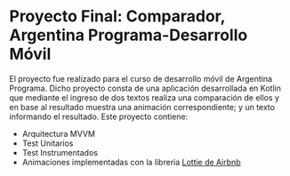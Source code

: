 # Proyecto Final: Comparador, Argentina Programa-Desarrollo Móvil
El proyecto fue realizado para el curso de desarrollo móvil de Argentina Programa. Dicho proyecto consta de
una aplicación desarrollada en Kotlin que mediante el ingreso de dos textos realiza una comparación de ellos
y en base al resultado muestra una animación correspondiente; y un texto informando el resultado.
Este proyecto contiene:
- Arquitectura MVVM
- Test Unitarios
- Test Instrumentados
- Animaciones implementadas con la libreria [Lottie de Airbnb](https://github.com/airbnb/lottie-android)

  
